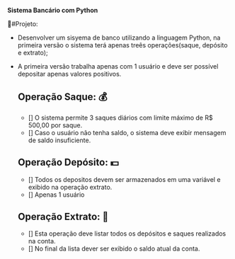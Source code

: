 **Sistema Bancário com Python**

📁#Projeto:  
* Desenvolver um sisyema de banco utilizando a linguagem Python, na primeira versão o sistema terá apenas treês operações(saque, depósito e extrato);
* A primeira versão trabalha apenas com 1 usuário e deve ser possível depositar apenas valores positivos.

  ## Operação Saque: 💰
  - [] O sistema permite 3 saques diários com limite máximo de R$ 500,00 por saque.
  - [] Caso o usuário não tenha saldo, o sistema deve exibir mensagem de saldo insuficiente.
 
  ## Operação Depósito: 💵
  - [] Todos os depositos devem ser armazenados em uma variável e exibido na operação extrato.
  - [] Apenas 1 usuário

  ## Operação Extrato: 📇
  - [] Esta operação deve listar todos os depósitos e saques realizados na conta.
  - [] No final da lista dever ser exibido o saldo atual da conta.
  

